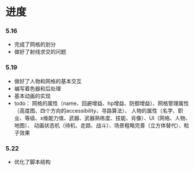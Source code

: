# 进度

### 5.16
- 完成了网格的划分
- 做好了射线求交的问题

### 5.19
- 做好了人物和网格的基本交互
- 编写着色器和后处理
- 基本动画的实现
- todo：
网格的属性（name、回避增益、hp增益、防御增益）、网格管理属性（高度图、四个方向的accessibility、寻路算法）、
人物的属性（名字、职业、等级、x维能力值、武器、武器熟练度、技能、肖像）、UI（网格、人物、地图）、
动画状态机（待机、走路、战斗）、场景粗略完善（立方体替代）、粒子效果

### 5.22
- 优化了脚本结构